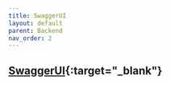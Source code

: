 ```yaml
---
title: SwaggerUI
layout: default
parent: Backend
nav_order: 2
---
```


[SwaggerUI](swagger/index.html){:target="_blank"}
---